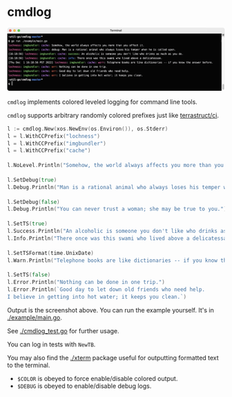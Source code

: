# cmdlog

![example output](./output.png)

`cmdlog` implements colored leveled logging for command line tools.

`cmdlog` supports arbitrary randomly colored prefixes just like
[terrastruct/ci](https://github.com/terrastruct/ci).

```go
l := cmdlog.New(xos.NewEnv(os.Environ()), os.Stderr)
l = l.WithCCPrefix("lochness")
l = l.WithCCPrefix("imgbundler")
l = l.WithCCPrefix("cache")

l.NoLevel.Println("Somehow, the world always affects you more than you affect it.")

l.SetDebug(true)
l.Debug.Println("Man is a rational animal who always loses his temper when he is called upon.")

l.SetDebug(false)
l.Debug.Println("You can never trust a woman; she may be true to you.")

l.SetTS(true)
l.Success.Println("An alcoholic is someone you don't like who drinks as much as you do.")
l.Info.Println("There once was this swami who lived above a delicatessan.")

l.SetTSFormat(time.UnixDate)
l.Warn.Println("Telephone books are like dictionaries -- if you know the answer before.")

l.SetTS(false)
l.Error.Println("Nothing can be done in one trip.")
l.Error.Println(`Good day to let down old friends who need help.
I believe in getting into hot water; it keeps you clean.`)
```

Output is the screenshot above. You can run the example yourself. It's in
[./example/main.go](./example/main.go).

See [./cmdlog_test.go](./cmdlog_test.go) for further usage.

You can log in tests with `NewTB`.

You may also find the [./xterm](./xterm) package useful for outputting formatted text to the
terminal.

- `$COLOR` is obeyed to force enable/disable colored output.
- `$DEBUG` is obeyed to enable/disable debug logs.
